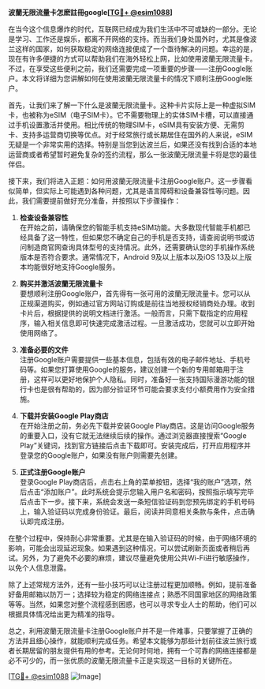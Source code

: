 **波蘭无限流量卡怎麽註冊google[[TG💪+ @esim1088](https://t.me/s/esim1088)]**

在当今这个信息爆炸的时代，互联网已经成为我们生活中不可或缺的一部分。无论是学习、工作还是娱乐，都离不开网络的支持。而当我们身处国外时，尤其是像波兰这样的国家，如何获取稳定的网络连接便成了一个亟待解决的问题。幸运的是，现在有许多便捷的方式可以帮助我们在海外轻松上网，比如使用波蘭无限流量卡。不过，在享受这些便利之前，我们还需要完成一项重要的步骤——注册Google账户。本文将详细为您讲解如何在使用波蘭无限流量卡的情况下顺利注册Google账户。

首先，让我们来了解一下什么是波蘭无限流量卡。这种卡片实际上是一种虚拟SIM卡，也被称为eSIM（电子SIM卡）。它不需要物理上的实体SIM卡槽，可以直接通过手机设置激活并使用。相比传统的物理SIM卡，eSIM具有安装方便、无需剪卡、支持多运营商切换等优点。对于经常旅行或长期居住在国外的人来说，eSIM无疑是一个非常实用的选择。特别是当您到达波兰后，如果还没有找到合适的本地运营商或者希望暂时避免复杂的签约流程，那么一张波蘭无限流量卡将是您的最佳伴侣。

接下来，我们将进入正题：如何用波蘭无限流量卡注册Google账户。这一步骤看似简单，但实际上可能遇到各种问题，尤其是语言障碍和设备兼容性等问题。因此，我们需要提前做好充分准备，并按照以下步骤操作：

1. **检查设备兼容性**  
   在开始之前，请确保您的智能手机支持eSIM功能。大多数现代智能手机都已经具备了这一特性，但如果您不确定自己的手机是否支持，请查阅说明书或访问制造商官网查询具体型号的支持情况。此外，还需要确认您的手机操作系统版本是否符合要求。通常情况下，Android 9及以上版本以及iOS 13及以上版本均能很好地支持Google服务。

2. **购买并激活波蘭无限流量卡**  
   要想顺利注册Google账户，首先得有一张可用的波蘭无限流量卡。您可以从正规渠道购买，例如通过官方网站订购或是前往当地授权经销商处办理。收到卡片后，根据提供的说明文档进行激活。一般而言，只需下载指定的应用程序，输入相关信息即可快速完成激活过程。一旦激活成功，您就可以立即开始使用网络了。

3. **准备必要的文件**  
   注册Google账户需要提供一些基本信息，包括有效的电子邮件地址、手机号码等。如果您打算使用Google的服务，建议创建一个新的专用邮箱用于注册，这样可以更好地保护个人隐私。同时，准备好一张支持国际漫游功能的银行卡也是很有帮助的，因为部分验证环节可能会要求支付小额费用作为安全措施。

4. **下载并安装Google Play商店**  
   在开始注册之前，务必先下载并安装Google Play商店。这是访问Google服务的重要入口，没有它就无法继续后续的操作。通过浏览器直接搜索“Google Play”关键词，找到官方链接后点击下载即可。安装完成后，打开应用程序并登录您的Google账户，如果没有账户则需要先创建。

5. **正式注册Google账户**  
   登录Google Play商店后，点击右上角的菜单按钮，选择“我的账户”选项，然后点击“添加账户”。此时系统会提示您输入用户名和密码，按照指示填写完毕后点击下一步。接下来，系统会发送一条短信验证码到您预先绑定的手机号码上，输入验证码以完成身份验证。最后，阅读并同意相关条款与条件，点击确认即完成注册。

在整个过程中，保持耐心非常重要。尤其是在输入验证码的时候，由于网络环境的影响，可能会出现延迟现象。如果遇到这种情况，可以尝试刷新页面或者稍后再试。另外，为了避免不必要的麻烦，建议尽量避免使用公共Wi-Fi进行敏感操作，以免个人信息泄露。

除了上述常规方法外，还有一些小技巧可以让注册过程更加顺畅。例如，提前准备好备用邮箱以防万一；选择较为稳定的网络连接点；熟悉不同国家地区的网络政策等等。当然，如果您对整个流程感到困惑，也可以寻求专业人士的帮助，他们可以根据具体情况给出更为精准的指导。

总之，利用波蘭无限流量卡注册Google账户并不是一件难事，只要掌握了正确的方法并且细心操作，就能顺利完成任务。希望本文能够为那些计划前往波兰旅行或者长期居留的朋友提供有用的参考。无论何时何地，拥有一个可靠的网络连接都是必不可少的，而一张优质的波蘭无限流量卡正是实现这一目标的关键所在。

[[TG💪+ @esim1088](https://t.me/s/esim1088) ![Image](https://i.postimg.cc/4NQfJmqS/Snipaste-2025-05-13-00-14-12.png)]